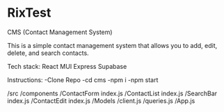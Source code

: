 # RixTest
CMS (Contact Management System)

This is a simple contact management system that allows you to add, edit, delete, and search contacts. 

Tech stack:
React
MUI
Express
Supabase

Instructions: 
-Clone Repo
-cd cms
-npm i
-npm start

/src
  /components
    /ContactForm
     index.js
    /ContactList
     index.js
    /SearchBar
     index.js
    /ContactEdit
     index.js
  /Models
    /client.js
    /queries.js
  /App.js



